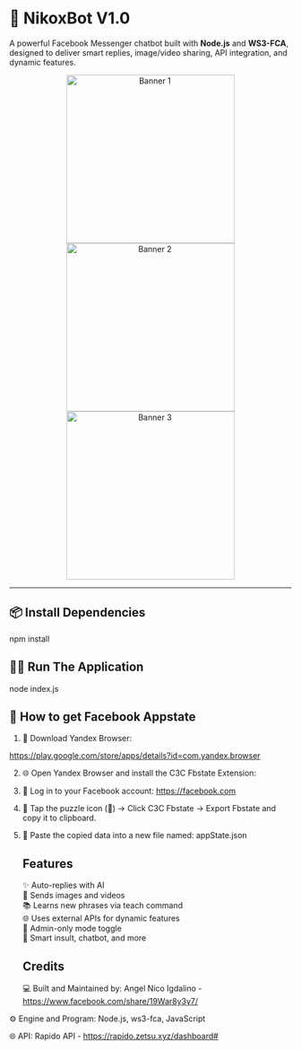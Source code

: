 # 🤖 NikoxBot V1.0
A powerful Facebook Messenger chatbot built with **Node.js** and **WS3-FCA**, designed to deliver smart replies, image/video sharing, API integration, and dynamic features.

<!-- Minimal Banner Album (Small Size) -->
<p align="center">
  <img src="https://i.imgur.com/BBSOBlH.jpg" alt="Banner 1" width="300"/>
  <img src="https://i.imgur.com/y7qkvD0.jpg" alt="Banner 2" width="300"/>
  <img src="https://i.imgur.com/2feBvRu.jpg" alt="Banner 3" width="300"/>
</p>

---

## 📦 Install Dependencies

npm install

## 👨‍💻 Run The Application 
node index.js

## 🧠 How to get Facebook Appstate

1. 📲 Download Yandex Browser:
   
https://play.google.com/store/apps/details?id=com.yandex.browser

2. 🌐 Open Yandex Browser and install the C3C Fbstate Extension:
   

3. 🔐 Log in to your Facebook account:
   https://facebook.com

4. 🧩 Tap the puzzle icon (🔧) → Click C3C Fbstate → Export Fbstate and copy it to clipboard.

5. 📝 Paste the copied data into a new file named:
   appState.json

   ## Features
   ✨ Auto-replies with AI  
📸 Sends images and videos  
📚 Learns new phrases via teach command  
🌐 Uses external APIs for dynamic features  
🔐 Admin-only mode toggle  
🧠 Smart insult, chatbot, and more
   
   
   ## Credits
   💻 Built and Maintained by:
Angel Nico Igdalino - https://www.facebook.com/share/19War8y3y7/

⚙️ Engine and Program:
Node.js, ws3-fca, JavaScript 

🌐 API:
Rapido API - https://rapido.zetsu.xyz/dashboard#

